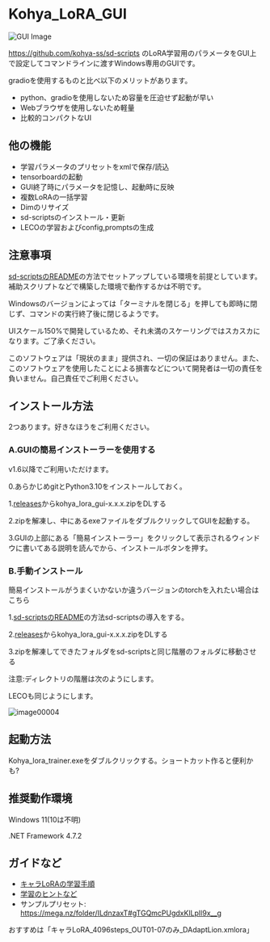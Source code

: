 # Kohya_LoRA_GUI

![GUI Image](https://github.com/RedRayz/Kohya_lora_param_gui/assets/71994877/621d1c16-d77e-4520-9f58-c374ca0b5cc3)


https://github.com/kohya-ss/sd-scripts のLoRA学習用のパラメータをGUI上で設定してコマンドラインに渡すWindows専用のGUIです。

gradioを使用するものと比べ以下のメリットがあります。
- python、gradioを使用しないため容量を圧迫せず起動が早い
- Webブラウザを使用しないため軽量
- 比較的コンパクトなUI

## 他の機能
* 学習パラメータのプリセットをxmlで保存/読込
* tensorboardの起動
* GUI終了時にパラメータを記憶し、起動時に反映
* 複数LoRAの一括学習
* Dimのリサイズ
* sd-scriptsのインストール・更新
* LECOの学習およびconfig,promptsの生成

## 注意事項
[sd-scriptsのREADME](https://github.com/kohya-ss/sd-scripts/blob/main/README-ja.md)の方法でセットアップしている環境を前提としています。
補助スクリプトなどで構築した環境で動作するかは不明です。

Windowsのバージョンによっては「ターミナルを閉じる」を押しても即時に閉じず、コマンドの実行終了後に閉じるようです。

UIスケール150%で開発しているため、それ未満のスケーリングではスカスカになります。ご了承ください。

このソフトウェアは「現状のまま」提供され、一切の保証はありません。また、このソフトウェアを使用したことによる損害などについて開発者は一切の責任を負いません。自己責任でご利用ください。


## インストール方法
2つあります。好きなほうをご利用ください。

### A.GUIの簡易インストーラーを使用する
v1.6以降でご利用いただけます。

0.あらかじめgitとPython3.10をインストールしておく。

1.[releases](https://github.com/RedRayz/Kohya_lora_param_gui/releases)からkohya_lora_gui-x.x.x.zipをDLする

2.zipを解凍し、中にあるexeファイルをダブルクリックしてGUIを起動する。

3.GUIの上部にある「簡易インストーラー」をクリックして表示されるウィンドウに書いてある説明を読んでから、インストールボタンを押す。

### B.手動インストール
簡易インストールがうまくいかないか違うバージョンのtorchを入れたい場合はこちら

1.[sd-scriptsのREADME](https://github.com/kohya-ss/sd-scripts/blob/main/README-ja.md)の方法sd-scriptsの導入をする。

2.[releases](https://github.com/RedRayz/Kohya_lora_param_gui/releases)からkohya_lora_gui-x.x.x.zipをDLする

3.zipを解凍してできたフォルダをsd-scriptsと同じ階層のフォルダに移動させる

注意:ディレクトリの階層は次のようにします。

LECOも同じようにします。

![image00004](https://github.com/RedRayz/Kohya_lora_param_gui/assets/71994877/9e078566-217e-4a45-b65a-b49014c2d680)


## 起動方法
Kohya_lora_trainer.exeをダブルクリックする。ショートカット作ると便利かも?

## 推奨動作環境
Windows 11(10は不明)

.NET Framework 4.7.2

## ガイドなど

* [キャラLoRAの学習手順](./docs/guide_for_chara.md)
* [学習のヒントなど](./docs/tips.md)
* サンプルプリセット: https://mega.nz/folder/ILdnzaxT#gTGQmcPUgdxKlLpIl9x__g

おすすめは「キャラLoRA_4096steps_OUT01-07のみ_DAdaptLion.xmlora」
